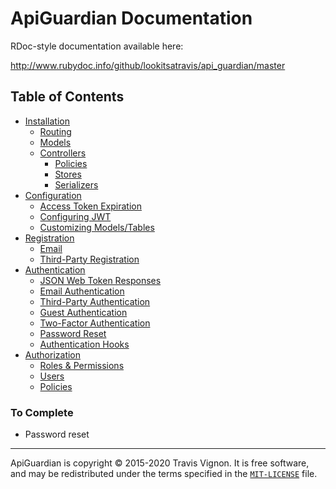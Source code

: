 # ApiGuardian Documentation

RDoc-style documentation available here:

http://www.rubydoc.info/github/lookitsatravis/api_guardian/master

## Table of Contents

* [Installation](installation/readme.md)
  * [Routing](installation/readme.md#routing)
  * [Models](installation/readme.md#models)
  * [Controllers](installation/readme.md#controllers--such)
    * [Policies](installation/readme.md#policies)
    * [Stores](installation/readme.md#stores)
    * [Serializers](installation/readme.md#serializers)
* [Configuration](configuration/readme.md)
  * [Access Token Expiration](configuration/readme.md#access-token-expiration)
  * [Configuring JWT](configuration/readme.md#configuring-jwt)
  * [Customizing Models/Tables](configuration/readme.md#customizing-modelstables)
* [Registration](registration/readme.md)
  * [Email](registration/readme.md#email)
  * [Third-Party Registration](registration/readme.md#third-party-registration)
* [Authentication](authentication/readme.md)
  * [JSON Web Token Responses](authentication/readme.md#jwt-responses)
  * [Email Authentication](authentication/readme.md#email-authentication)
  * [Third-Party Authentication](authentication/readme#third-party-authentication)
  * [Guest Authentication](authentication/readme.md#guest-authentication)
  * [Two-Factor Authentication](authentication/readme.md#two-factor-authentication)
  * [Password Reset](authentication/readme.md#password-reset)
  * [Authentication Hooks](authentication/readme.md#authentication-hooks)
* [Authorization](authorization/readme.md)
  * [Roles & Permissions](authorization/readme.md#roles--permissions)
  * [Users](authorization/readme.md#users)
  * [Policies](authorization/readme.md#policies)

### To Complete

* Password reset

---

ApiGuardian is copyright © 2015-2020 Travis Vignon. It is free software, and may be
redistributed under the terms specified in the [`MIT-LICENSE`](https://github.com/lookitsatravis/api_guardian/blob/master/MIT-LICENSE) file.
